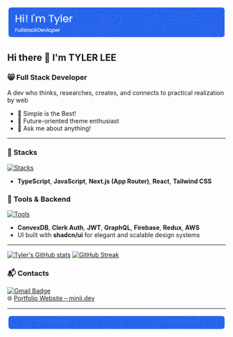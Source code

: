 [![Tyler's GitHub Banner](./assets/top-banner.png)](https://www.minii.dev/)

## Hi there 👋 I'm TYLER LEE 

### 😸 Full Stack Developer

A dev who thinks, researches, creates, and connects to practical realization by web  
- 🔭 Simple is the Best!  
- 🌱 Future-oriented theme enthusiast
- 💬 Ask me about anything!

---

### 🔨 Stacks

[![Stacks](https://skillicons.dev/icons?i=ts,nextjs,react,tailwind,js&theme=light)]()

- **TypeScript**, **JavaScript**, **Next.js (App Router)**, **React**, **Tailwind CSS**

### 🔧 Tools & Backend

[![Tools](https://skillicons.dev/icons?i=mongodb,firebase,graphql,redux,aws&theme=light)]()

- **ConvexDB**, **Clerk Auth**, **JWT**, **GraphQL**, **Firebase**, **Redux**, **AWS**  
- UI built with **shadcn/ui** for elegant and scalable design systems

---

[![Tyler's GitHub stats](https://github-readme-stats.vercel.app/api?username=gyminii)](https://github.com/anuraghazra/github-readme-stats)
[![GitHub Streak](https://streak-stats.demolab.com?user=gyminii&theme=light)](https://git.io/streak-stats)


### 📬 Contacts

[![Gmail Badge](https://img.shields.io/badge/Gmail-d14836?style=flat-square&logo=Gmail&logoColor=white&link=mailto:tyler7688@gmail.com)](mailto:tyler7688@gmail.com)  
🌐 [Portfolio Website – minii.dev](https://www.minii.dev/)

---

[![Tyler's GitHub Banner](./assets/bottom-banner.png)](https://www.minii.dev/)

